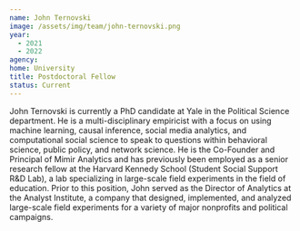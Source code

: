 ```yaml
---
name: John Ternovski
image: /assets/img/team/john-ternovski.png
year:
  - 2021
  - 2022
agency:
home: University
title: Postdoctoral Fellow
status: Current
---
```


John Ternovski is currently a PhD candidate at Yale in the Political Science department. He is a multi-disciplinary empiricist with a focus on using machine learning, causal inference, social media analytics, and computational social science to speak to questions within behavioral science, public policy, and network science. He is the Co-Founder and Principal of Mimir Analytics and has previously been employed as a senior research fellow at the Harvard Kennedy School (Student Social Support R&D Lab), a lab specializing in large-scale field experiments in the field of education. Prior to this position, John served as the Director of Analytics at the Analyst Institute, a company that designed, implemented, and analyzed large-scale field experiments for a variety of major nonprofits and political campaigns. 
